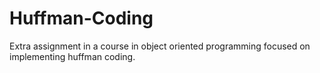 # Huffman-Coding
Extra assignment in a course in object oriented programming focused on implementing huffman coding.

